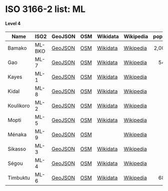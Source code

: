 # ISO 3166-2 list: ML


#### Level 4
Name | ISO2 | GeoJSON | OSM | Wikidata | Wikipedia | population 
--- | --- | --- | --- | --- | --- | --: 
Bamako | ML-BKO | [GeoJSON](../../geojson/q8/iso2/ML/ML-BKO.geojson) | [OSM](https://www.openstreetmap.org/relation/2105525) | [Wikidata](https://www.wikidata.org/wiki/Q3703) | [Wikipedia](http://en.wikipedia.org/wiki/fr%3ABamako) | 2,009,109
Gao | ML-7 | [GeoJSON](../../geojson/q8/iso2/ML/ML-7.geojson) | [OSM](https://www.openstreetmap.org/relation/2096895) | [Wikidata](https://www.wikidata.org/wiki/Q332392) | [Wikipedia](http://en.wikipedia.org/wiki/fr%3AR%C3%A9gion%20de%20Gao) | 544,120
Kayes | ML-1 | [GeoJSON](../../geojson/q8/iso2/ML/ML-1.geojson) | [OSM](https://www.openstreetmap.org/relation/2096896) | [Wikidata](https://www.wikidata.org/wiki/Q332113) | [Wikipedia](http://en.wikipedia.org/wiki/fr%3AR%C3%A9gion%20de%20Kayes) | 
Kidal | ML-8 | [GeoJSON](../../geojson/q8/iso2/ML/ML-8.geojson) | [OSM](https://www.openstreetmap.org/relation/2096897) | [Wikidata](https://www.wikidata.org/wiki/Q338988) | [Wikipedia](http://en.wikipedia.org/wiki/fr%3AR%C3%A9gion%20de%20Kidal) | 
Koulikoro | ML-2 | [GeoJSON](../../geojson/q8/iso2/ML/ML-2.geojson) | [OSM](https://www.openstreetmap.org/relation/2096898) | [Wikidata](https://www.wikidata.org/wiki/Q287789) | [Wikipedia](http://en.wikipedia.org/wiki/fr%3AR%C3%A9gion%20de%20Koulikoro) | 
Mopti | ML-5 | [GeoJSON](../../geojson/q8/iso2/ML/ML-5.geojson) | [OSM](https://www.openstreetmap.org/relation/2096899) | [Wikidata](https://www.wikidata.org/wiki/Q214155) | [Wikipedia](http://en.wikipedia.org/wiki/fr%3AR%C3%A9gion%20de%20Mopti) | 
Ménaka | ML-9 | [GeoJSON](../../geojson/q8/iso2/ML/ML-9.geojson) | [OSM](https://www.openstreetmap.org/relation/3079153) |  | [Wikipedia](http://en.wikipedia.org/wiki/fr%3AR%C3%A9gion_de_M%C3%A9naka) | 
Sikasso | ML-3 | [GeoJSON](../../geojson/q8/iso2/ML/ML-3.geojson) | [OSM](https://www.openstreetmap.org/relation/2096900) | [Wikidata](https://www.wikidata.org/wiki/Q461298) | [Wikipedia](http://en.wikipedia.org/wiki/fr%3AR%C3%A9gion%20de%20Sikasso) | 
Ségou | ML-4 | [GeoJSON](../../geojson/q8/iso2/ML/ML-4.geojson) | [OSM](https://www.openstreetmap.org/relation/2096901) | [Wikidata](https://www.wikidata.org/wiki/Q656845) | [Wikipedia](http://en.wikipedia.org/wiki/fr%3AR%C3%A9gion%20de%20S%C3%A9gou) | 
Timbuktu | ML-6 | [GeoJSON](../../geojson/q8/iso2/ML/ML-6.geojson) | [OSM](https://www.openstreetmap.org/relation/2096902) | [Wikidata](https://www.wikidata.org/wiki/Q339462) | [Wikipedia](http://en.wikipedia.org/wiki/fr%3AR%C3%A9gion%20de%20Tombouctou) | 681,691
